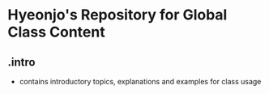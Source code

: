 # Hyeonjo's Repository for Global Class Content
## .intro
- contains introductory topics, explanations and examples for class usage

## 
